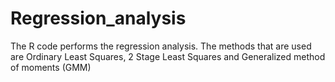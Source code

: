# Regression_analysis
The R code performs the regression analysis. The methods that are used are Ordinary Least Squares, 2 Stage Least Squares and Generalized method of moments (GMM)
